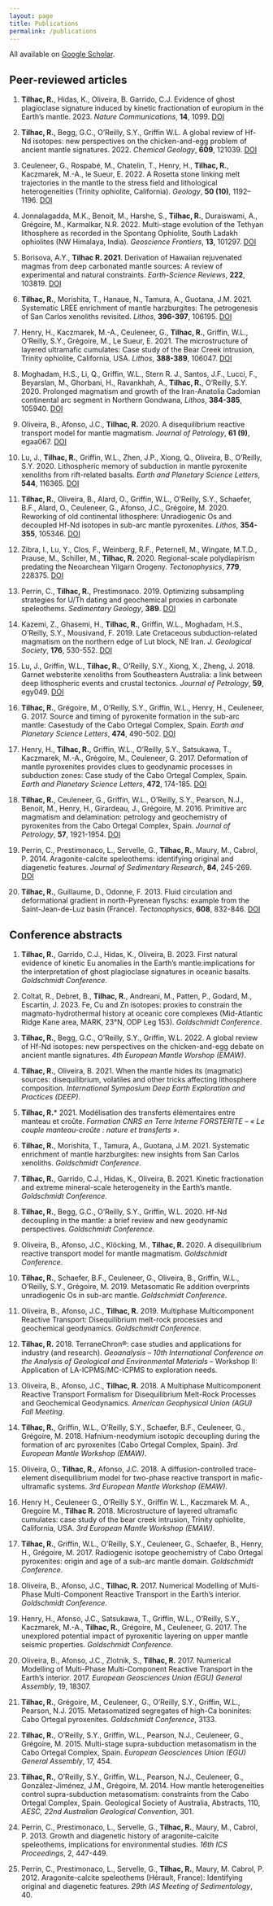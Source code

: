```yaml
---
layout: page
title: Publications
permalink: /publications
---
```

All available on [Google Scholar](https://scholar.google.com/citations?user=CwjYbK8AAAAJ&hl=en).

## Peer-reviewed articles

1. **Tilhac, R.**, Hidas, K., Oliveira, B. Garrido, C.J. Evidence of ghost plagioclase signature induced by kinetic fractionation of europium in the Earth’s mantle. 2023. *Nature Communications*, **14**, 1099. [DOI](https://doi.org/10.1038/s41467-023-36753-0)

19.	**Tilhac, R.**, Begg, G.C., O’Reilly, S.Y., Griffin W.L. A global review of Hf-Nd isotopes: new perspectives on the chicken-and-egg problem of ancient mantle signatures. 2022. *Chemical Geology*, **609**, 121039. [DOI](https://doi.org/10.1016/j.chemgeo.2022.121039)

18.	Ceuleneer, G., Rospabé, M., Chatelin, T., Henry, H., **Tilhac, R.**, Kaczmarek, M.-A., le Sueur, E. 2022. A Rosetta stone linking melt trajectories in the mantle to the stress field and lithological heterogeneities (Trinity ophiolite, California). *Geology*, **50 (10)**, 1192–1196. [DOI](https://doi.org/10.1130/G50083.1)

17.	Jonnalagadda, M.K., Benoit, M., Harshe, S., **Tilhac, R.**, Duraiswami, A., Grégoire, M., Karmalkar, N.R. 2022. Multi-stage evolution of the Tethyan lithosphere as recorded in the Spontang Ophiolite, South Ladakh ophiolites (NW Himalaya, India). *Geoscience Frontiers*, **13**, 101297. [DOI](https://doi.org/10.1016/j.gsf.2021.101297)

16.	Borisova, A.Y., **Tilhac R. 2021**. Derivation of Hawaiian rejuvenated magmas from deep carbonated mantle sources: A review of experimental and natural constraints. *Earth-Science Reviews*, **222**, 103819. [DOI](https://doi.org/10.1016/j.earscirev.2021.103819)

15.	**Tilhac, R.**, Morishita, T., Hanaue, N., Tamura, A., Guotana, J.M. 2021. Systematic LREE enrichment of mantle harzburgites: The petrogenesis of San Carlos xenoliths revisited. *Lithos*, **396-397**, 106195. [DOI](https://doi.org/10.1016/j.lithos.2021.106195)

14.	Henry, H., Kaczmarek, M.-A., Ceuleneer, G., **Tilhac, R.**, Griffin, W.L., O’Reilly, S.Y., Grégoire, M., Le Sueur, E. 2021. The microstructure of layered ultramafic cumulates: Case study of the Bear Creek intrusion, Trinity ophiolite, California, USA. *Lithos*, **388-389**, 106047. [DOI](https://doi.org/10.1016/j.lithos.2021.106047)

13.	Moghadam, H.S., Li, Q., Griffin, W.L., Stern R. J., Santos, J.F., Lucci, F., Beyarslan, M., Ghorbani, H., Ravankhah, A., **Tilhac, R.**, O’Reilly, S.Y. 2020. Prolonged magmatism and growth of the Iran-Anatolia Cadomian continental arc segment in Northern Gondwana, *Lithos*, **384-385**, 105940. [DOI](https://doi.org/10.1016/j.lithos.2020.105940)

12.	Oliveira, B., Afonso, J.C., **Tilhac, R.** 2020. A disequilibrium reactive transport model for mantle magmatism. *Journal of Petrology*, **61 (9)**, egaa067. [DOI](https://doi.org/10.1093/petrology/egaa067)

11.	Lu, J., **Tilhac, R.**, Griffin, W.L., Zhen, J.P., Xiong, Q., Oliveira, B., O’Reilly, S.Y. 2020. Lithospheric memory of subduction in mantle pyroxenite xenoliths from rift-related basalts. *Earth and Planetary Science Letters*, **544**, 116365. [DOI](https://doi.org/10.1016/j.epsl.2020.116365)

10.	**Tilhac, R.**, Oliveira, B., Alard, O., Griffin, W.L., O’Reilly, S.Y., Schaefer, B.F., Alard, O., Ceuleneer, G., Afonso, J.C., Grégoire, M. 2020. Reworking of old continental lithosphere: Unradiogenic Os and decoupled Hf-Nd isotopes in sub-arc mantle pyroxenites. *Lithos*, **354-355**, 105346. [DOI](https://doi.org/10.1016/j.lithos.2019.105346)

9.	Zibra, I., Lu, Y., Clos, F., Weinberg, R.F., Peternell, M., Wingate, M.T.D., Prause, M., Schiller, M., **Tilhac, R.** 2020. Regional-scale polydiapirism predating the Neoarchean Yilgarn Orogeny. *Tectonophysics*, **779**, 228375. [DOI](https://doi.org/10.1016/j.tecto.2020.228375)

8.	Perrin, C., **Tilhac, R.**, Prestimonaco. 2019. Optimizing subsampling strategies for U/Th dating and geochemical proxies in carbonate speleothems. *Sedimentary Geology*, **389**. [DOI](https://doi.org/10.1016/j.sedgeo.2019.06.002)

7.	Kazemi, Z., Ghasemi, H., **Tilhac, R.**, Griffin, W.L., Moghadam, H.S., O’Reilly, S.Y., Mousivand, F. 2019. Late Cretaceous subduction-related magmatism on the northern edge of Lut block, NE Iran. *J. Geological Society*, **176**, 530-552. [DOI](https://doi.org/10.1144/jgs2018-076)

6.	Lu, J., Griffin, W.L., **Tilhac, R.**, O’Reilly, S.Y., Xiong, X., Zheng, J. 2018. Garnet websterite xenoliths from Southeastern Australia: a link between deep lithospheric events and crustal tectonics. *Journal of Petrology*, **59**, egy049. [DOI](https://doi.org/10.1093/petrology/egy049)

5.	**Tilhac, R.**, Grégoire, M., O’Reilly, S.Y., Griffin, W.L., Henry, H., Ceuleneer, G. 2017. Source and timing of pyroxenite formation in the sub-arc mantle: Casestudy of the Cabo Ortegal Complex, Spain. *Earth and Planetary Science Letters*, **474**, 490-502. [DOI](https://doi.org/10.1016/j.epsl.2017.07.017)

4.	Henry, H., **Tilhac, R.**, Griffin, W.L., O’Reilly, S.Y., Satsukawa, T., Kaczmarek, M.-A., Grégoire, M., Ceuleneer, G. 2017. Deformation of mantle pyroxenites provides clues to geodynamic processes in subduction zones: Case study of the Cabo Ortegal Complex, Spain. *Earth and Planetary Science Letters*, **472**, 174-185. [DOI](https://doi.org/10.1016/j.epsl.2017.05.028)

3.	**Tilhac, R.**, Ceuleneer, G., Griffin, W.L., O’Reilly, S.Y., Pearson, N.J., Benoit, M., Henry, H., Girardeau, J., Grégoire, M. 2016. Primitive arc magmatism and delamination: petrology and geochemistry of pyroxenites from the Cabo Ortegal Complex, Spain. *Journal of Petrology*, **57**, 1921-1954. [DOI](https://doi.org/10.1093/petrology/egw064)

2.	Perrin, C., Prestimonaco, L., Servelle, G., **Tilhac, R.**, Maury, M., Cabrol, P. 2014. Aragonite-calcite speleothems: identifying original and diagenetic features. *Journal of Sedimentary Research*, **84**, 245-269. [DOI](https://doi.org/10.2110/jsr.2014.17)

1.	**Tilhac, R.**, Guillaume, D., Odonne, F. 2013. Fluid circulation and deformational gradient in north-Pyrenean flyschs: example from the Saint-Jean-de-Luz basin (France). *Tectonophysics*, **608**, 832-846. [DOI](https://doi.org/10.1016/j.tecto.2013.07.035)

## Conference abstracts

1. **Tilhac, R.**, Garrido, C.J., Hidas, K., Oliveira, B. 2023. First natural evidence of kinetic Eu anomalies in the Earth’s mantle:implications for the interpretation of ghost plagioclase signatures in oceanic basalts. *Goldschmidt Conference*.

24. Coltat, R., Debret, B., **Tilhac, R.**, Andreani, M., Patten, P., Godard, M., Escartin, J. 2023. Fe, Cu and Zn isotopes: proxies to constrain the magmato-hydrothermal history at oceanic core complexes (Mid-Atlantic Ridge Kane area, MARK, 23°N, ODP Leg 153). *Goldschmidt Conference*.

23. **Tilhac, R.**, Begg, G.C., O’Reilly, S.Y., Griffin, W.L. 2022. A global review of Hf-Nd isotopes: new perspectives on the chicken-and-egg debate on ancient mantle signatures. *4th European Mantle Worshop (EMAW)*.

22. **Tilhac, R.**, Oliveira, B. 2021. When the mantle hides its (magmatic) sources: disequilibrium, volatiles and other tricks affecting lithosphere composition. *International Symposium Deep Earth Exploration and Practices (DEEP)*.

21. **Tilhac, R.*** 2021. Modélisation des transferts élémentaires entre manteau et croûte. *Formation CNRS en Terre Interne FORSTERITE – « Le couple manteau-croûte : nature et transferts »*. 

20. **Tilhac, R.**, Morishita, T., Tamura, A., Guotana, J.M. 2021. Systematic enrichment of mantle harzburgites: new insights from San Carlos xenoliths. *Goldschmidt Conference*.

19. **Tilhac, R.**, Garrido, C.J., Hidas, K., Oliveira, B. 2021. Kinetic fractionation and extreme mineral-scale heterogeneity in the Earth’s mantle. *Goldschmidt Conference*.

18. **Tilhac, R.**, Begg, G.C., O’Reilly, S.Y., Griffin, W.L. 2020. Hf-Nd decoupling in the mantle: a brief review and new geodynamic perspectives. *Goldschmidt Conference*.

17. Oliveira, B., Afonso, J.C., Klöcking, M., **Tilhac, R.** 2020. A disequilibrium reactive transport model for mantle magmatism. *Goldschmidt Conference*.

16. **Tilhac, R.**, Schaefer, B.F., Ceuleneer, G., Oliveira, B., Griffin, W.L., O’Reilly, S.Y., Grégoire, M. 2019. Metasomatic Re addition overprints unradiogenic Os in sub-arc mantle. *Goldschmidt Conference*.

15. Oliveira, B., Afonso, J.C., **Tilhac, R.** 2019. Multiphase Multicomponent Reactive Transport: Disequilibrium melt-rock processes and geochemical geodynamics. *Goldschmidt Conference*.

14. **Tilhac, R.** 2018. TerraneChron®: case studies and applications for industry (and research). *Geoanalysis – 10th International Conference on the Analysis of Geological and Environmental Materials* – Workshop II: Application of LA-ICPMS/MC-ICPMS to exploration needs.

13. Oliveira, B., Afonso, J.C., **Tilhac, R.** 2018. A Multiphase Multicomponent Reactive Transport Formalism for Disequilibrium Melt-Rock Processes and Geochemical Geodynamics. *American Geophysical Union (AGU) Fall Meeting*. 

12. **Tilhac, R.**, Griffin, W.L., O’Reilly, S.Y., Schaefer, B.F., Ceuleneer, G., Grégoire, M. 2018. Hafnium-neodymium isotopic decoupling during the formation of arc pyroxenites (Cabo Ortegal Complex, Spain). *3rd European Mantle Workshop (EMAW)*.

11. Oliveira, O., **Tilhac, R.**, Afonso, J.C. 2018. A diffusion-controlled trace-element disequilibrium model for two-phase reactive transport in mafic-ultramafic systems. *3rd European Mantle Workshop (EMAW)*.

10. Henry H., Ceuleneer G., O’Reilly S.Y., Griffin W. L., Kaczmarek M. A., Gregoire M., **Tilhac R.** 2018. Microstructure of layered ultramafic cumulates: case study of the bear creek intrusion, Trinity ophiolite, California, USA. *3rd European Mantle Workshop (EMAW)*.

9. **Tilhac, R.**, Griffin, W.L., O’Reilly, S.Y., Ceuleneer, G., Schaefer, B., Henry, H., Grégoire, M. 2017. Radiogenic isotope geochemistry of Cabo Ortegal pyroxenites: origin and age of a sub-arc mantle domain. *Goldschmidt Conference*.

8. Oliveira, B., Afonso, J.C., **Tilhac, R.** 2017. Numerical Modelling of Multi-Phase Multi-Component Reactive Transport in the Earth’s interior. *Goldschmidt Conference*.

7. Henry, H., Afonso, J.C., Satsukawa, T., Griffin, W.L., O’Reilly, S.Y., Kaczmarek, M.-A., **Tilhac, R.**, Grégoire, M., Ceuleneer, G. 2017. The unexplored potential impact of pyroxenitic layering on upper mantle seismic properties. *Goldschmidt Conference*.

6. Oliveira, B., Afonso, J.C., Zlotnik, S., **Tilhac, R.** 2017. Numerical Modelling of Multi-Phase Multi-Component Reactive Transport in the Earth’s interior. 2017. *European Geosciences Union (EGU) General Assembly*, 19, 18307.

5. **Tilhac, R.**, Grégoire, M., Ceuleneer, G., O’Reilly, S.Y., Griffin, W.L., Pearson, N.J. 2015. Metasomatized segregates of high-Ca boninites: Cabo Ortegal pyroxenites. *Goldschmidt Conference*, 3133.

4. **Tilhac, R.**, O’Reilly, S.Y., Griffin, W.L., Pearson, N.J., Ceuleneer, G., Grégoire, M. 2015. Multi-stage supra-subduction metasomatism in the Cabo Ortegal Complex, Spain. *European Geosciences Union (EGU) General Assembly*, 17, 454.

3. **Tilhac, R.**, O’Reilly, S.Y., Griffin, W.L., Pearson, N.J., Ceuleneer, G., González-Jiménez, J.M., Grégoire, M. 2014. How mantle heterogeneities control supra-subduction metasomatism: constraints from the Cabo Ortegal Complex, Spain. Geological Society of Australia, Abstracts, 110, *AESC, 22nd Australian Geological Convention*, 301.

2. Perrin, C., Prestimonaco, L., Servelle, G., **Tilhac, R.**, Maury, M., Cabrol, P. 2013. Growth and diagenetic history of aragonite-calcite speleothems, implications for environmental studies. *16th ICS Proceedings*, 2, 447-449.

1. Perrin, C., Prestimonaco, L., Servelle, G., **Tilhac, R.**, Maury, M. Cabrol, P. 2012. Aragonite-calcite speleothems (Hérault, France): Identifying original and diagenetic features. *29th IAS Meeting of Sedimentology*, 40.
